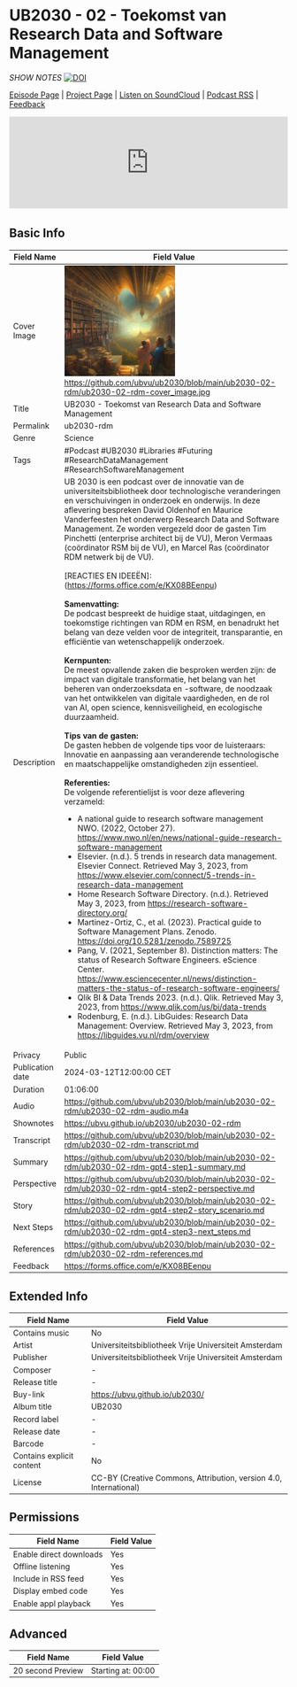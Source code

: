 # UB2030 - 02 - Toekomst van Research Data and Software Management
*SHOW NOTES*
[![DOI](https://zenodo.org/badge/679753673.svg)](https://zenodo.org/doi/10.5281/zenodo.10666049)

[Episode Page](https://ubvu.github.io/ub2030/ub2030-02-rdm) | [Project Page](https://ubvu.github.io/ub2030/) | [Listen on SoundCloud](https://soundcloud.com/vu-library-live/sets/ub2030-the-future-of-research-libraries) | [Podcast RSS](https://feeds.soundcloud.com/users/soundcloud:users:527805591/sounds.rss) | [Feedback](https://forms.office.com/e/KX08BEenpu)
<iframe width="100%" height="166" scrolling="no" frameborder="no" allow="autoplay" src="https://w.soundcloud.com/player/?url=https%3A//api.soundcloud.com/tracks/1667526255&color=%230077b3&auto_play=false&hide_related=false&show_comments=true&show_user=true&show_reposts=false&show_teaser=true"></iframe>

## Basic Info

Field Name       | Field Value    
---|---
Cover Image            |  <img src="ub2030-02-rdm-cover_image.jpg" alt="cover image" style="width:200px;height:auto;"> <br/> <https://github.com/ubvu/ub2030/blob/main/ub2030-02-rdm/ub2030-02-rdm-cover_image.jpg>
Title            | UB2030 - Toekomst van Research Data and Software Management
Permalink        | ub2030-rdm 
Genre            | Science
Tags             | #Podcast #UB2030 #Libraries #Futuring #ResearchDataManagement #ResearchSoftwareManagement
Description      | UB 2030 is een podcast over de innovatie van de universiteitsbibliotheek door technologische veranderingen en verschuivingen in onderzoek en onderwijs. In deze aflevering bespreken David Oldenhof en Maurice Vanderfeesten het onderwerp Research Data and Software Management. Ze worden vergezeld door de gasten Tim Pinchetti (enterprise architect bij de VU), Meron Vermaas (coördinator RSM bij de VU), en Marcel Ras (coördinator RDM netwerk bij de VU). <br/><br/> [REACTIES EN IDEEËN]:(https://forms.office.com/e/KX08BEenpu) <br/><br/>  **Samenvatting:**<br/>  De podcast bespreekt de huidige staat, uitdagingen, en toekomstige richtingen van RDM en RSM, en benadrukt het belang van deze velden voor de integriteit, transparantie, en efficiëntie van wetenschappelijk onderzoek. <br/><br/> **Kernpunten:**<br/> De meest opvallende zaken die besproken werden zijn: de impact van digitale transformatie, het belang van het beheren van onderzoeksdata en -software, de noodzaak van het ontwikkelen van digitale vaardigheden, en de rol van AI, open science, kennisveiligheid, en ecologische duurzaamheid. <br/><br/>  **Tips van de gasten:**<br/>  De gasten hebben de volgende tips voor de luisteraars: Innovatie en aanpassing aan veranderende technologische en maatschappelijke omstandigheden zijn essentieel. <br/><br/>  **Referenties:**<br/>  De volgende referentielijst is voor deze aflevering verzameld: <ul><li>A national guide to research software management NWO. (2022, October 27). https://www.nwo.nl/en/news/national-guide-research-software-management</li><li>Elsevier. (n.d.). 5 trends in research data management. Elsevier Connect. Retrieved May 3, 2023, from https://www.elsevier.com/connect/5-trends-in-research-data-management</li><li>Home Research Software Directory. (n.d.). Retrieved May 3, 2023, from https://research-software-directory.org/</li><li>Martinez-Ortiz, C., et al. (2023). Practical guide to Software Management Plans. Zenodo. https://doi.org/10.5281/zenodo.7589725</li><li>Pang, V. (2021, September 8). Distinction matters: The status of Research Software Engineers. eScience Center. https://www.esciencecenter.nl/news/distinction-matters-the-status-of-research-software-engineers/</li><li>Qlik BI & Data Trends 2023. (n.d.). Qlik. Retrieved May 3, 2023, from https://www.qlik.com/us/bi/data-trends</li><li>Rodenburg, E. (n.d.). LibGuides: Research Data Management: Overview. Retrieved May 3, 2023, from https://libguides.vu.nl/rdm/overview</li></ul>
Privacy          | Public
Publication date | 2024-03-12T12:00:00 CET
Duration         | 01:06:00
Audio            | <https://github.com/ubvu/ub2030/blob/main/ub2030-02-rdm/ub2030-02-rdm-audio.m4a>
Shownotes        | <https://ubvu.github.io/ub2030/ub2030-02-rdm>
Transcript       | <https://github.com/ubvu/ub2030/blob/main/ub2030-02-rdm/ub2030-02-rdm-transcript.md>
Summary          | <https://github.com/ubvu/ub2030/blob/main/ub2030-02-rdm/ub2030-02-rdm-gpt4-step1-summary.md>
Perspective      | <https://github.com/ubvu/ub2030/blob/main/ub2030-02-rdm/ub2030-02-rdm-gpt4-step2-perspective.md>
Story      | <https://github.com/ubvu/ub2030/blob/main/ub2030-02-rdm/ub2030-02-rdm-gpt4-step2-story_scenario.md>
Next Steps       | <https://github.com/ubvu/ub2030/blob/main/ub2030-02-rdm/ub2030-02-rdm-gpt4-step3-next_steps.md>
References       | <https://github.com/ubvu/ub2030/blob/main/ub2030-02-rdm/ub2030-02-rdm-references.md>
Feedback         | <https://forms.office.com/e/KX08BEenpu>


## Extended Info

  Field Name                 | Field Value 
  --------------------------  | -------------------------------------------------------------------
  Contains music              | No
  Artist                      | Universiteitsbibliotheek Vrije Universiteit Amsterdam
  Publisher                   | Universiteitsbibliotheek Vrije Universiteit Amsterdam
  Composer                    | \-
  Release title               | \-
  Buy-link                    | <https://ubvu.github.io/ub2030/>
  Album title                 | UB2030
  Record label                | \-
  Release date                | \-
  Barcode                     | \-
  Contains explicit content   | No
  License                     | CC-BY (Creative Commons, Attribution, version 4.0, International)

## Permissions


  Field Name               | Field Value
  -------------------------| -------------
  Enable direct downloads  | Yes
  Offline listening        | Yes
  Include in RSS feed      | Yes
  Display embed code       | Yes
  Enable appl playback     | Yes
                            

## Advanced


  Field Name         | Field Value
  -------------------| --------------------
  20 second Preview  | Starting at: 00:00